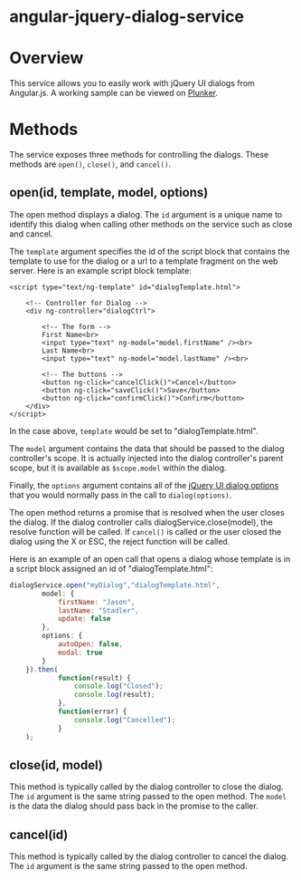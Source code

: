 angular-jquery-dialog-service
=============================

# Overview
This service allows you to easily work with jQuery UI dialogs from Angular.js. A working sample can be viewed on [Plunker][2].

# Methods
The service exposes three methods for controlling the dialogs. These methods are `open()`, `close()`, and `cancel()`.

## open(id, template, model, options)
The open method displays a dialog. The `id` argument is a unique name to identify this dialog when calling other methods on the service such as close and cancel.


The `template` argument specifies the id of the script block that contains the template to use for the dialog or a url to a template fragment on the web server. Here is an example script block template:

```
<script type="text/ng-template" id="dialogTemplate.html">

	<!-- Controller for Dialog -->
	<div ng-controller="dialogCtrl">

		<!-- The form -->
		First Name<br>
		<input type="text" ng-model="model.firstName" /><br>
		Last Name<br>
		<input type="text" ng-model="model.lastName" /><br>

		<!-- The buttons -->
		<button ng-click="cancelClick()">Cancel</button>
		<button ng-click="saveClick()">Save</button>
		<button ng-click="confirmClick()">Confirm</button>
	</div>
</script>
```

In the case above, `template` would be set to "dialogTemplate.html".

The `model` argument contains the data that should be passed to the dialog controller's scope. It is actually injected into the dialog controller's parent scope, but it is available as `$scope.model` within the dialog.

Finally, the `options` argument contains all of the [jQuery UI dialog options][1] that you would normally pass in the call to `dialog(options)`.

The open method returns a promise that is resolved when the user closes the dialog. If the dialog controller calls dialogService.close(model), the resolve function will be called. If `cancel()` is called or the user closed the dialog using the X or ESC, the reject function will be called.

Here is an example of an open call that opens a dialog whose template is in a script block assigned an id of "dialogTemplate.html":

```javascript
dialogService.open("myDialog","dialogTemplate.html",
		model: {
			firstName: "Jason",
			lastName: "Stadler",
			update: false
		},
		options: {
			autoOpen: false,
			modal: true
		}
	}).then(
			function(result) {
				console.log("Closed");
				console.log(result);
			},
			function(error) {
				console.log("Cancelled");
			}
	);
```

## close(id, model)

This method is typically called by the dialog controller to close the dialog. The `id` argument is the same string passed to the open method. The `model` is the data the dialog should pass back in the promise to the caller.

## cancel(id)

This method is typically called by the dialog controller to cancel the dialog. The `id` argument is the same string passed to the open method.


[1]: http://api.jquery.ui/dialog  "JQuery UI Dialog Documentation"
[2]: http://plnkr.co/edit/ADYEsplnYr8NHqASCDgS  "Plunker sample"

